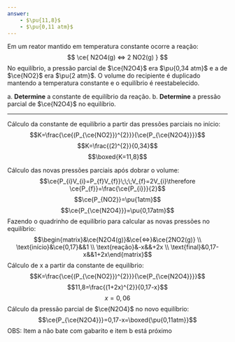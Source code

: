 ```yaml
---
answer:
    - $\pu{11,8}$
    - $\pu{0,11 atm}$
---
```



Em um reator mantido em temperatura constante ocorre a reação:
$$
    \ce{ N2O4(g) <=> 2 NO2(g) }
$$
No equilíbrio, a pressão parcial de $\ce{N2O4}$ era $\pu{0,34 atm}$ e a de $\ce{NO2}$ era $\pu{2 atm}$. O volume do recipiente é duplicado mantendo a temperatura constante e o equilíbrio é reestabelecido.

a. **Determine** a constante de equilíbrio da reação.
b. **Determine** a pressão parcial de $\ce{N2O4}$ no equilíbrio.

---

Cálculo da constante de equilíbrio a partir das pressões parciais no início:
$$K=\frac{\ce{(P_{\ce{NO2}})^{2}}}{\ce{P_{\ce{N2O4}}}}$$
$$K=\frac{(2)^{2}}{0,34}$$
$$\boxed{K=11,8}$$

Cálculo das novas pressões parciais após dobrar o volume:
$$\ce{P_{i}V_{i}=P_{f}V_{f}}\;\;\;V_{f}=2V_{i}\therefore \ce{P_{f}}=\frac{\ce{P_{i}}}{2}$$
$$\ce{P_{NO2}}=\pu{1atm}$$
$$\ce{P_{\ce{N2O4}}}=\pu{0,17atm}$$
Fazendo o quadrinho de equilíbrio para calcular as novas pressões no equilíbrio:
$$\begin{matrix}&\ce{N2O4(g)}&\ce{<=>}&\ce{2NO2(g)} \\ \text{início}&\ce{0,17}&&1 \\ \text{reação}&-x&&+2x \\ \text{final}&0,17-x&&1+2x\end{matrix}$$
Cálculo de x a partir da constante de equilíbrio:
$$K=\frac{\ce{(P_{\ce{NO2}})^{2}}}{\ce{P_{\ce{N2O4}}}}$$
$$11,8=\frac{(1+2x)^{2}}{0,17-x}$$
$$x=0,06$$
Cálculo da pressão parcial de $\ce{N2O4}$ no novo equilíbrio:
$$\ce{P_{\ce{N2O4}}}=0,17-x=\boxed{\pu{0,11atm}}$$
OBS: Item a não bate com gabarito e item b está próximo


